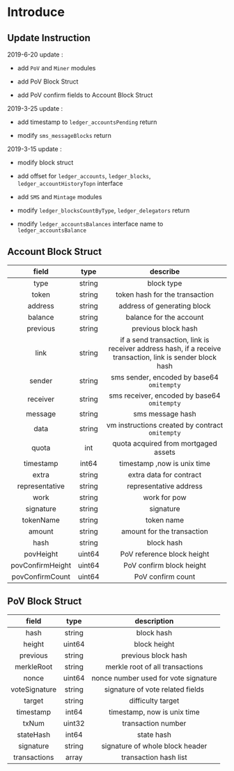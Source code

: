 # Introduce

##  Update Instruction

2019-6-20 update :

- add `PoV` and `Miner` modules 

- add PoV Block Struct

- add PoV confirm fields to Account Block Struct


2019-3-25 update :

- add timestamp to `ledger_accountsPending` return

- modify `sms_messageBlocks` return


2019-3-15 update :

- modify block struct

- add offset for `ledger_accounts`, `ledger_blocks`, `ledger_accountHistoryTopn` interface

- add `SMS` and `Mintage` modules

- modify `ledger_blocksCountByType`, `ledger_delegators` return

- modify  `ledger_accountsBalances` interface name to `ledger_accountsBalance` 

  

##  Account Block Struct

|     field      |  type  |                           describe                           |
| :------------: | :----: | :----------------------------------------------------------: |
|      type      | string |                          block type                          |
|     token      | string |                token hash for the transaction                |
|    address     | string |                 address of generating block                  |
|    balance     | string |                   balance for the account                    |
|    previous    | string |                     previous block hash                      |
|      link      | string | if a send transaction, link is receiver address hash, if a receive transaction, link is sender block hash |
|     sender     | string |          sms sender, encoded by base64  `omitempty`          |
|    receiver    | string |         sms receiver, encoded by base64  `omitempty`         |
|    message     | string |                       sms message hash                       |
|      data      | string |       vm instructions created by contract `omitempty`        |
|     quota      |  int   |             quota acquired from mortgaged assets             |
|   timestamp    | int64  |                 timestamp ,now is unix time                  |
|     extra      | string |                   extra data for contract                    |
| representative | string |                    representative address                    |
|      work      | string |                         work for pow                         |
|   signature    | string |                          signature                           |
|   tokenName    | string |                          token name                          |
|     amount     | string |                  amount for the transaction                  |
|      hash      | string |                          block hash                          |
|   povHeight    | uint64 |                  PoV reference block height                  |
|povConfirmHeight| uint64 |                   PoV confirm block height                 |
|povConfirmCount | uint64 |                   PoV confirm count                        |

##  PoV Block Struct

|     field      |  type  |                           description                        |
| :------------: | :----: | :----------------------------------------------------------: |
|      hash      | string |                          block hash                          |
|     height     | uint64 |                          block height                        |
|    previous    | string |                     previous block hash                      |
|   merkleRoot   | string |               merkle root of all transactions                |
|     nonce      | uint64 |            nonce number used for vote signature              |
| voteSignature  | string |               signature of vote related fields               |
|    target      | string |                      difficulty target                       |
|   timestamp    | int64  |                 timestamp, now is unix time                  |
|     txNum      | uint32 |                       transaction number                     |
|   stateHash    | int64  |                           state hash                         |
|   signature    | string |                   signature of whole block header            |
|  transactions  | array  |                   transaction hash list                      |
